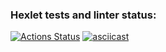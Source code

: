 ### Hexlet tests and linter status:
[![Actions Status](https://github.com/RaakzBlanvod/frontend-project-46/actions/workflows/hexlet-check.yml/badge.svg)](https://github.com/RaakzBlanvod/frontend-project-46/actions)
[![asciicast](https://asciinema.org/a/MAsWcrAqHsyiGwjqq9kpPArm5.svg)](https://asciinema.org/a/MAsWcrAqHsyiGwjqq9kpPArm5)